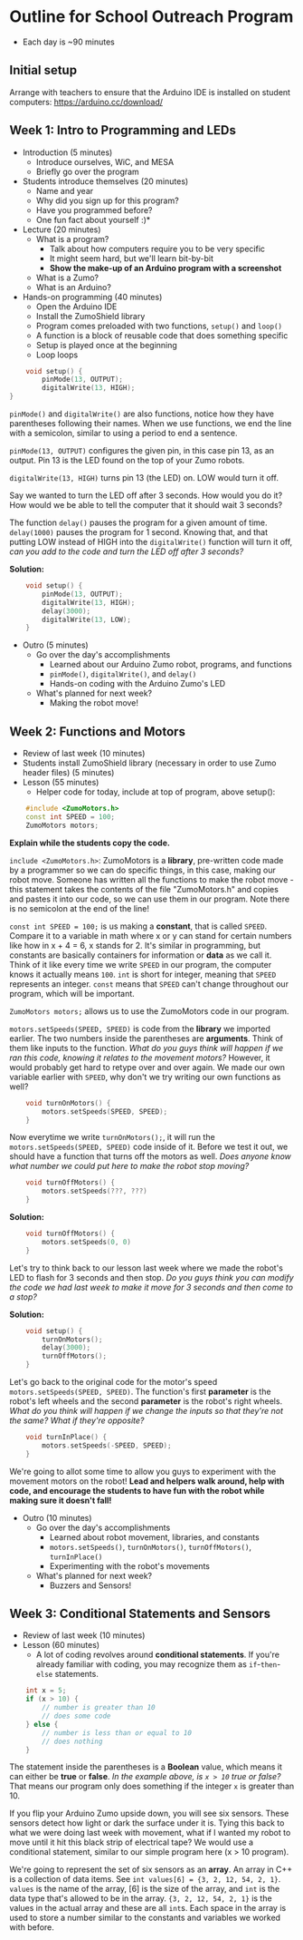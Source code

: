 # Outline for School Outreach Program

* Each day is ~90 minutes

## Initial setup
Arrange with teachers to ensure that the Arduino IDE is installed on student computers: https://arduino.cc/download/

## Week 1: Intro to Programming and LEDs

* Introduction (5 minutes)
    * Introduce ourselves, WiC, and MESA
    * Briefly go over the program
* Students introduce themselves (20 minutes)
    * Name and year
    * Why did you sign up for this program?
    * Have you programmed before?
    * One fun fact about yourself :)*
* Lecture (20 minutes)
    * What is a program?
        * Talk about how computers require you to be very specific
        * It might seem hard, but we'll learn bit-by-bit
        * **Show the make-up of an Arduino program with a screenshot**
    * What is a Zumo?
    * What is an Arduino?
* Hands-on programming (40 minutes)
    * Open the Arduino IDE
    * Install the ZumoShield library
    * Program comes preloaded with two functions, `setup()` and `loop()`
    * A function is a block of reusable code that does something specific
    * Setup is played once at the beginning
    * Loop loops
    
``` C++
    void setup() {
        pinMode(13, OUTPUT);
        digitalWrite(13, HIGH);
}
```

`pinMode()` and `digitalWrite()` are also functions, notice how they have parentheses following their names. When we use functions, we end the line with a semicolon, similar to using a period to end a sentence.

`pinMode(13, OUTPUT)` configures the given pin, in this case pin 13, as an output. Pin 13 is the LED found on the top of your Zumo robots.

`digitalWrite(13, HIGH)` turns pin 13 (the LED) on. LOW would turn it off.

Say we wanted to turn the LED off after 3 seconds. How would you do it? How would we be able to tell the computer that it should wait 3 seconds?

The function `delay()` pauses the program for a given amount of time. `delay(1000)` pauses the program for 1 second. Knowing that, and that putting LOW instead of HIGH into the `digitalWrite()` function will turn it off, *can you add to the code and turn the LED off after 3 seconds?*

**Solution:**

``` C++
    void setup() {
        pinMode(13, OUTPUT);
        digitalWrite(13, HIGH);
        delay(3000);
        digitalWrite(13, LOW);
    }
```
* Outro (5 minutes)
    * Go over the day's accomplishments
        * Learned about our Arduino Zumo robot, programs, and functions
        * `pinMode()`, `digitalWrite()`, and `delay()`
        * Hands-on coding with the Arduino Zumo's LED
    * What's planned for next week?
        * Making the robot move!

## Week 2: Functions and Motors

* Review of last week (10 minutes)
* Students install ZumoShield library (necessary in order to use Zumo header files) (5 minutes)
* Lesson (55 minutes)
    * Helper code for today, include at top of program, above setup():
```C++
    #include <ZumoMotors.h>
    const int SPEED = 100;
    ZumoMotors motors;
```

**Explain while the students copy the code.**

`include <ZumoMotors.h>`: ZumoMotors is a **library**, pre-written code made by a programmer so we can do specific things, in this case, making our robot move. Someone has written all the functions to make the robot move - this statement takes the contents of the file "ZumoMotors.h" and copies and pastes it into our code, so we can use them in our program. Note there is no semicolon at the end of the line!

`const int SPEED = 100;` is us making a **constant**, that is called `SPEED`. Compare it to a variable in math where x or y can stand for certain numbers like how in x + 4 = 6, x stands for 2. It's similar in programming, but constants are basically containers for information or **data** as we call it. Think of it like every time we write `SPEED` in our program, the computer knows it actually means `100`. `int` is short for integer, meaning that `SPEED` represents an integer. `const` means that `SPEED` can't change throughout our program, which will be important.

`ZumoMotors motors;` allows us to use the ZumoMotors code in our program.

`motors.setSpeeds(SPEED, SPEED)` is code from the **library** we imported earlier. The two numbers inside the parentheses are **arguments**. Think of them like inputs to the function. *What do you guys think will happen if we ran this code, knowing it relates to the movement motors?* However, it would probably get hard to retype over and over again. We made our own variable earlier with `SPEED`, why don't we try writing our own functions as well? 

```C++
    void turnOnMotors() {
        motors.setSpeeds(SPEED, SPEED);
    }
```
Now everytime we write `turnOnMotors();`, it will run the `motors.setSpeeds(SPEED, SPEED)` code inside of it. Before we test it out, we should have a function that turns off the motors as well. *Does anyone know what number we could put here to make the robot stop moving?*
```C++
    void turnOffMotors() {
        motors.setSpeeds(???, ???)
    }
```
**Solution:**
```C++
    void turnOffMotors() {
        motors.setSpeeds(0, 0)
    }
```
Let's try to think back to our lesson last week where we made the robot's LED to flash for 3 seconds and then stop. *Do you guys think you can modify the code we had last week to make it move for 3 seconds and then come to a stop?*

**Solution:**
```C++
    void setup() {
        turnOnMotors();
        delay(3000);
        turnOffMotors();
    }
```

Let's go back to the original code for the motor's speed `motors.setSpeeds(SPEED, SPEED)`. The function's first **parameter** is the robot's left wheels and the second **parameter** is the robot's right wheels. *What do you think will happen if we change the inputs so that they're not the same? What if they're opposite?*

```C++
    void turnInPlace() {
        motors.setSpeeds(-SPEED, SPEED);
    }
```
We're going to allot some time to allow you guys to experiment with the movement motors on the robot! **Lead and helpers walk around, help with code, and encourage the students to have fun with the robot while making sure it doesn't fall!**


* Outro (10 minutes)
    * Go over the day's accomplishments
        * Learned about robot movement, libraries, and constants
        * `motors.setSpeeds()`, `turnOnMotors()`, `turnOffMotors()`, `turnInPlace()`
        * Experimenting with the robot's movements
    * What's planned for next week?
        * Buzzers and Sensors!

## Week 3: Conditional Statements and Sensors

* Review of last week (10 minutes)
* Lesson (60 minutes)
  * A lot of coding revolves around **conditional statements**. If you're already familiar with coding, you may recognize them as `if`-`then`-`else` statements.
``` C++
    int x = 5;
    if (x > 10) {
        // number is greater than 10
        // does some code
    } else {
        // number is less than or equal to 10
        // does nothing
    }
```
The statement inside the parentheses is a **Boolean** value, which means it can either be **true** or **false**. *In the example above, is `x > 10` true or false?* That means our program only does something if the integer `x` is greater than 10.

If you flip your Arduino Zumo upside down, you will see six sensors. These sensors detect how light or dark the surface under it is. Tying this back to what we were doing last week with movement, what if I wanted my robot to move until it hit this black strip of electrical tape? We would use a conditional statement, similar to our simple program here (x > 10 program).

We're going to represent the set of six sensors as an **array**. An array in C++ is a collection of data items. See `int values[6] = {3, 2, 12, 54, 2, 1}`. `values` is the name of the array, [6] is the size of the array, and `int` is the data type that's allowed to be in the array. `{3, 2, 12, 54, 2, 1}` is the values in the actual array and these are all `int`s. Each space in the array is used to store a number similar to the constants and variables we worked with before. 